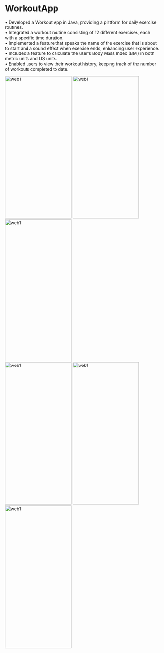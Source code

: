 # WorkoutApp
• Developed a Workout App in Java, providing a platform for daily exercise routines.
<br>• Integrated a workout routine consisting of 12 different exercises, each with a specific time duration.
<br>• Implemented a feature that speaks the name of the exercise that is about to start and a sound effect when exercise ends, enhancing user experience.
<br>• Included a feature to calculate the user’s Body Mass Index (BMI) in both metric units and US units.
<br>• Enabled users to view their workout history, keeping track of the number of workouts completed to date.

<img width="216" height="465" alt="web1" src="https://github.com/YashrajsinhChauhan/WorkoutApp/assets/90960084/9bd1018e-4f75-49ca-a14e-26db4adb9ca1">
<img width="216" height="465" alt="web1" src="https://github.com/YashrajsinhChauhan/WorkoutApp/assets/90960084/af25786f-1969-4767-88a8-e2b6c6a3efe7">
<img width="216" height="465" alt="web1" src="https://github.com/YashrajsinhChauhan/WorkoutApp/assets/90960084/55a7200f-8269-4de3-ac82-a19b1de8677a">
<br>
<img width="216" height="465" alt="web1" src="https://github.com/YashrajsinhChauhan/WorkoutApp/assets/90960084/293f4794-0875-4e55-a2d5-6b3a753797a4">
<img width="216" height="465" alt="web1" src="https://github.com/YashrajsinhChauhan/WorkoutApp/assets/90960084/31eaf7c3-cdc6-454f-9f5f-ebd35487a87d">
<img width="216" height="465" alt="web1" src="https://github.com/YashrajsinhChauhan/WorkoutApp/assets/90960084/8bbdbea5-6e11-430a-ab5c-0d5bb18b73d6">
